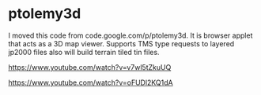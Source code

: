 # ptolemy3d
I moved this code from code.google.com/p/ptolemy3d. It is browser applet that acts as a 3D map viewer. Supports TMS type requests to layered jp2000 files also will build terrain tiled tin files.

https://www.youtube.com/watch?v=v7wl5tZkuUQ<p>
https://www.youtube.com/watch?v=oFUDl2KQ1dA
